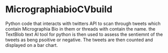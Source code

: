 # MicrographiabioCVbuild
Python code that interacts with twitters API to scan through tweets which contain Micrographia Bio in them or threads with contain the name. the TextBlob text AI tool for python is then used to assess the sentiemnt of the tweets as beng psoitive or negative. The tweets are then counted and displayed on a bar chart.
